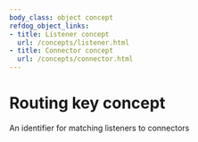 ```yaml
---
body_class: object concept
refdog_object_links:
- title: Listener concept
  url: /concepts/listener.html
- title: Connector concept
  url: /concepts/connector.html
---
```


# Routing key concept

<section>

An identifier for matching listeners to connectors

</section>
